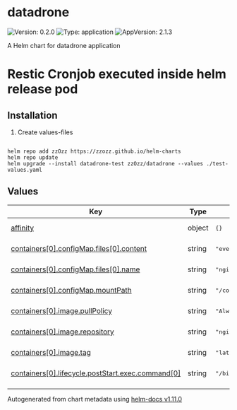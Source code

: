 # datadrone

![Version: 0.2.0](https://img.shields.io/badge/Version-0.2.0-informational?style=flat-square) ![Type: application](https://img.shields.io/badge/Type-application-informational?style=flat-square) ![AppVersion: 2.1.3](https://img.shields.io/badge/AppVersion-2.1.3-informational?style=flat-square)

A Helm chart for datadrone application

# Restic Cronjob executed inside helm release pod

## Installation

1. Create values-files

~~~

~~~

~~~
helm repo add zzOzz https://zzozz.github.io/helm-charts
helm repo update
helm upgrade --install datadrone-test zzOzz/datadrone --values ./test-values.yaml
~~~

## Values

<table height="400px" >
	<thead>
		<th>Key</th>
		<th>Type</th>
		<th>Default</th>
		<th>Description</th>
	</thead>
	<tbody>
		<tr>
			<td id="affinity"><a href="./values.yaml#L1">affinity</a></td>
			<td>
object
</td>
			<td>
				<div style="max-width: 300px;">
<pre lang="json">
{}
</pre>
</div>
			</td>
			<td></td>
		</tr>
		<tr>
			<td id="containers[0]--configMap--files[0]--content"><a href="./values.yaml#L5">containers[0].configMap.files[0].content</a></td>
			<td>
string
</td>
			<td>
				<div style="max-width: 300px;">
<pre lang="json">
"events {\n}\nhttp {\n  server_tokens off;\n  sendfile on;\n  tcp_nopush on;\n  tcp_nodelay on;\n  keepalive_timeout 15;\n  types_hash_max_size 2048;\n  include /etc/nginx/mime.types;\n  default_type application/octet-stream;\n  access_log off;\n  error_log off;\n  gzip on;\n  gzip_disable \"msie6\";\n  include /etc/nginx/conf.d/*.conf;\n  include /etc/nginx/sites-enabled/*;\n  open_file_cache max=100;\n  server {\n    listen 80 default_server;\n    listen [::]:80 default_server;\n    # Set nginx to serve files from the shared volume!\n    root /var/www/html/public;\n    index index.php index.html;\n    server_name _;\n    location / {\n      try_files $uri /index.php$is_args$args;\n      client_max_body_size 10M;\n    }\n    location ~ ^/index\\.php(/|$) {\n      fastcgi_pass 127.0.0.1:9000;\n      fastcgi_split_path_info ^(.+\\.php)(/.*)$;\n      include fastcgi_params;\n      fastcgi_read_timeout 600;\n      client_max_body_size 10M;\n      fastcgi_param SCRIPT_FILENAME $realpath_root$fastcgi_script_name;\n      fastcgi_param DOCUMENT_ROOT $realpath_root;\n      #internal;\n    }\n    location ~ \\.php$ {\n      return 404;\n    }\n  }\n}\n"
</pre>
</div>
			</td>
			<td></td>
		</tr>
		<tr>
			<td id="containers[0]--configMap--files[0]--name"><a href="./values.yaml#L50">containers[0].configMap.files[0].name</a></td>
			<td>
string
</td>
			<td>
				<div style="max-width: 300px;">
<pre lang="json">
"nginx.conf"
</pre>
</div>
			</td>
			<td></td>
		</tr>
		<tr>
			<td id="containers[0]--configMap--mountPath"><a href="./values.yaml#L51">containers[0].configMap.mountPath</a></td>
			<td>
string
</td>
			<td>
				<div style="max-width: 300px;">
<pre lang="json">
"/config"
</pre>
</div>
			</td>
			<td></td>
		</tr>
		<tr>
			<td id="containers[0]--image--pullPolicy"><a href="./values.yaml#L53">containers[0].image.pullPolicy</a></td>
			<td>
string
</td>
			<td>
				<div style="max-width: 300px;">
<pre lang="json">
"Always"
</pre>
</div>
			</td>
			<td></td>
		</tr>
		<tr>
			<td id="containers[0]--image--repository"><a href="./values.yaml#L54">containers[0].image.repository</a></td>
			<td>
string
</td>
			<td>
				<div style="max-width: 300px;">
<pre lang="json">
"nginx"
</pre>
</div>
			</td>
			<td></td>
		</tr>
		<tr>
			<td id="containers[0]--image--tag"><a href="./values.yaml#L55">containers[0].image.tag</a></td>
			<td>
string
</td>
			<td>
				<div style="max-width: 300px;">
<pre lang="json">
"latest"
</pre>
</div>
			</td>
			<td></td>
		</tr>
		<tr>
			<td id="containers[0]--lifecycle--postStart--exec--command[0]"><a href="./values.yaml#L60">containers[0].lifecycle.postStart.exec.command[0]</a></td>
			<td>
string
</td>
			<td>
				<div style="max-width: 300px;">
<pre lang="json">
"/bin/sh"
</pre>
</div>
			</td>
			<td></td>
		</tr>
		<tr>
			<td id="containers[0]--lifecycle--postStart--exec--command[1]"><a href="./values.yaml#L61">containers[0].lifecycle.postStart.exec.command[1]</a></td>
			<td>
string
</td>
			<td>
				<div style="max-width: 300px;">
<pre lang="json">
"-c"
</pre>
</div>
			</td>
			<td></td>
		</tr>
		<tr>
			<td id="containers[0]--lifecycle--postStart--exec--command[2]"><a href="./values.yaml#L62">containers[0].lifecycle.postStart.exec.command[2]</a></td>
			<td>
string
</td>
			<td>
				<div style="max-width: 300px;">
<pre lang="json">
"cat /config/nginx.conf \u003e /etc/nginx/nginx.conf; nginx -s reload"
</pre>
</div>
			</td>
			<td></td>
		</tr>
		<tr>
			<td id="containers[0]--name"><a href="./values.yaml#L63">containers[0].name</a></td>
			<td>
string
</td>
			<td>
				<div style="max-width: 300px;">
<pre lang="json">
"nginx"
</pre>
</div>
			</td>
			<td></td>
		</tr>
		<tr>
			<td id="containers[0]--resources"><a href="./values.yaml#L64">containers[0].resources</a></td>
			<td>
object
</td>
			<td>
				<div style="max-width: 300px;">
<pre lang="json">
{}
</pre>
</div>
			</td>
			<td></td>
		</tr>
		<tr>
			<td id="containers[0]--securityContext--capabilities--add[0]"><a href="./values.yaml#L68">containers[0].securityContext.capabilities.add[0]</a></td>
			<td>
string
</td>
			<td>
				<div style="max-width: 300px;">
<pre lang="json">
"SYS_ADMIN"
</pre>
</div>
			</td>
			<td></td>
		</tr>
		<tr>
			<td id="containers[0]--securityContext--privileged"><a href="./values.yaml#L69">containers[0].securityContext.privileged</a></td>
			<td>
bool
</td>
			<td>
				<div style="max-width: 300px;">
<pre lang="json">
true
</pre>
</div>
			</td>
			<td></td>
		</tr>
		<tr>
			<td id="containers[0]--securityContext--procMount"><a href="./values.yaml#L70">containers[0].securityContext.procMount</a></td>
			<td>
string
</td>
			<td>
				<div style="max-width: 300px;">
<pre lang="json">
"Default"
</pre>
</div>
			</td>
			<td></td>
		</tr>
		<tr>
			<td id="containers[0]--service--port"><a href="./values.yaml#L72">containers[0].service.port</a></td>
			<td>
int
</td>
			<td>
				<div style="max-width: 300px;">
<pre lang="json">
80
</pre>
</div>
			</td>
			<td></td>
		</tr>
		<tr>
			<td id="containers[1]--args[0]"><a href="./values.yaml#L74">containers[1].args[0]</a></td>
			<td>
string
</td>
			<td>
				<div style="max-width: 300px;">
<pre lang="json">
"user@sftp.server.fr:/ac/lse/projets/datadrone/"
</pre>
</div>
			</td>
			<td></td>
		</tr>
		<tr>
			<td id="containers[1]--configMap--environment[0]--key"><a href="./values.yaml#L77">containers[1].configMap.environment[0].key</a></td>
			<td>
string
</td>
			<td>
				<div style="max-width: 300px;">
<pre lang="json">
"DB_HOST"
</pre>
</div>
			</td>
			<td></td>
		</tr>
		<tr>
			<td id="containers[1]--configMap--environment[0]--value"><a href="./values.yaml#L78">containers[1].configMap.environment[0].value</a></td>
			<td>
string
</td>
			<td>
				<div style="max-width: 300px;">
<pre lang="json">
"none"
</pre>
</div>
			</td>
			<td></td>
		</tr>
		<tr>
			<td id="containers[1]--image--pullPolicy"><a href="./values.yaml#L80">containers[1].image.pullPolicy</a></td>
			<td>
string
</td>
			<td>
				<div style="max-width: 300px;">
<pre lang="json">
"Always"
</pre>
</div>
			</td>
			<td></td>
		</tr>
		<tr>
			<td id="containers[1]--image--repository"><a href="./values.yaml#L81">containers[1].image.repository</a></td>
			<td>
string
</td>
			<td>
				<div style="max-width: 300px;">
<pre lang="json">
"registry.msh-lse.fr/php/datadrone"
</pre>
</div>
			</td>
			<td></td>
		</tr>
		<tr>
			<td id="containers[1]--image--tag"><a href="./values.yaml#L82">containers[1].image.tag</a></td>
			<td>
string
</td>
			<td>
				<div style="max-width: 300px;">
<pre lang="json">
"d9ed8f6f3b11e3e0eafab414bff7b251a2f0fe20"
</pre>
</div>
			</td>
			<td></td>
		</tr>
		<tr>
			<td id="containers[1]--lifecycle--postStart--exec--command[0]"><a href="./values.yaml#L87">containers[1].lifecycle.postStart.exec.command[0]</a></td>
			<td>
string
</td>
			<td>
				<div style="max-width: 300px;">
<pre lang="json">
"/bin/sh"
</pre>
</div>
			</td>
			<td></td>
		</tr>
		<tr>
			<td id="containers[1]--lifecycle--postStart--exec--command[1]"><a href="./values.yaml#L88">containers[1].lifecycle.postStart.exec.command[1]</a></td>
			<td>
string
</td>
			<td>
				<div style="max-width: 300px;">
<pre lang="json">
"-c"
</pre>
</div>
			</td>
			<td></td>
		</tr>
		<tr>
			<td id="containers[1]--lifecycle--postStart--exec--command[2]"><a href="./values.yaml#L89">containers[1].lifecycle.postStart.exec.command[2]</a></td>
			<td>
string
</td>
			<td>
				<div style="max-width: 300px;">
<pre lang="json">
"cp -r /app/. /var/www/html;rm -fr /var/www/html/var;chown www-data:www-data /var/www/html/public"
</pre>
</div>
			</td>
			<td></td>
		</tr>
		<tr>
			<td id="containers[1]--name"><a href="./values.yaml#L91">containers[1].name</a></td>
			<td>
string
</td>
			<td>
				<div style="max-width: 300px;">
<pre lang="json">
"app"
</pre>
</div>
			</td>
			<td></td>
		</tr>
		<tr>
			<td id="containers[1]--resources"><a href="./values.yaml#L92">containers[1].resources</a></td>
			<td>
object
</td>
			<td>
				<div style="max-width: 300px;">
<pre lang="json">
{}
</pre>
</div>
			</td>
			<td></td>
		</tr>
		<tr>
			<td id="containers[1]--secrets--environment[0]--key"><a href="./values.yaml#L95">containers[1].secrets.environment[0].key</a></td>
			<td>
string
</td>
			<td>
				<div style="max-width: 300px;">
<pre lang="json">
"APP_SECRET"
</pre>
</div>
			</td>
			<td></td>
		</tr>
		<tr>
			<td id="containers[1]--secrets--environment[0]--value"><a href="./values.yaml#L96">containers[1].secrets.environment[0].value</a></td>
			<td>
string
</td>
			<td>
				<div style="max-width: 300px;">
<pre lang="json">
"very_secret_token"
</pre>
</div>
			</td>
			<td></td>
		</tr>
		<tr>
			<td id="containers[1]--secrets--environment[1]--key"><a href="./values.yaml#L97">containers[1].secrets.environment[1].key</a></td>
			<td>
string
</td>
			<td>
				<div style="max-width: 300px;">
<pre lang="json">
"DATABASE_URL"
</pre>
</div>
			</td>
			<td></td>
		</tr>
		<tr>
			<td id="containers[1]--secrets--environment[1]--value"><a href="./values.yaml#L98">containers[1].secrets.environment[1].value</a></td>
			<td>
string
</td>
			<td>
				<div style="max-width: 300px;">
<pre lang="json">
"pgsql://datadrone_user:datadrone_password@postgres-postgresql.postgres/datadrone"
</pre>
</div>
			</td>
			<td></td>
		</tr>
		<tr>
			<td id="containers[1]--secrets--environment[2]--key"><a href="./values.yaml#L99">containers[1].secrets.environment[2].key</a></td>
			<td>
string
</td>
			<td>
				<div style="max-width: 300px;">
<pre lang="json">
"IMPORT_DIR"
</pre>
</div>
			</td>
			<td></td>
		</tr>
		<tr>
			<td id="containers[1]--secrets--environment[2]--value"><a href="./values.yaml#L100">containers[1].secrets.environment[2].value</a></td>
			<td>
string
</td>
			<td>
				<div style="max-width: 300px;">
<pre lang="json">
"/srv/rsync-datadrone/Data-drone/PhotosAeriennes/"
</pre>
</div>
			</td>
			<td></td>
		</tr>
		<tr>
			<td id="containers[1]--secrets--environment[3]--key"><a href="./values.yaml#L101">containers[1].secrets.environment[3].key</a></td>
			<td>
string
</td>
			<td>
				<div style="max-width: 300px;">
<pre lang="json">
"UPLOAD_DIR"
</pre>
</div>
			</td>
			<td></td>
		</tr>
		<tr>
			<td id="containers[1]--secrets--environment[3]--value"><a href="./values.yaml#L102">containers[1].secrets.environment[3].value</a></td>
			<td>
string
</td>
			<td>
				<div style="max-width: 300px;">
<pre lang="json">
"/srv/uploads"
</pre>
</div>
			</td>
			<td></td>
		</tr>
		<tr>
			<td id="containers[1]--secrets--environment[4]--key"><a href="./values.yaml#L103">containers[1].secrets.environment[4].key</a></td>
			<td>
string
</td>
			<td>
				<div style="max-width: 300px;">
<pre lang="json">
"DRONE_IMPORT_DIR"
</pre>
</div>
			</td>
			<td></td>
		</tr>
		<tr>
			<td id="containers[1]--secrets--environment[4]--value"><a href="./values.yaml#L104">containers[1].secrets.environment[4].value</a></td>
			<td>
string
</td>
			<td>
				<div style="max-width: 300px;">
<pre lang="json">
"/srv/rsync-datadrone/Data-drone/DonneesDrone/"
</pre>
</div>
			</td>
			<td></td>
		</tr>
		<tr>
			<td id="containers[1]--secrets--environment[5]--key"><a href="./values.yaml#L105">containers[1].secrets.environment[5].key</a></td>
			<td>
string
</td>
			<td>
				<div style="max-width: 300px;">
<pre lang="json">
"GEOSERVER_URL"
</pre>
</div>
			</td>
			<td></td>
		</tr>
		<tr>
			<td id="containers[1]--secrets--environment[5]--value"><a href="./values.yaml#L106">containers[1].secrets.environment[5].value</a></td>
			<td>
string
</td>
			<td>
				<div style="max-width: 300px;">
<pre lang="json">
"http://datadrone.msh-lse.fr/geoserver/csw/"
</pre>
</div>
			</td>
			<td></td>
		</tr>
		<tr>
			<td id="containers[1]--secrets--environment[6]--key"><a href="./values.yaml#L107">containers[1].secrets.environment[6].key</a></td>
			<td>
string
</td>
			<td>
				<div style="max-width: 300px;">
<pre lang="json">
"GEOSERVER_ACCESS_TOKEN_SESSION_DURATION"
</pre>
</div>
			</td>
			<td></td>
		</tr>
		<tr>
			<td id="containers[1]--secrets--environment[6]--value"><a href="./values.yaml#L108">containers[1].secrets.environment[6].value</a></td>
			<td>
string
</td>
			<td>
				<div style="max-width: 300px;">
<pre lang="json">
"300"
</pre>
</div>
			</td>
			<td></td>
		</tr>
		<tr>
			<td id="containers[1]--secrets--environment[7]--key"><a href="./values.yaml#L109">containers[1].secrets.environment[7].key</a></td>
			<td>
string
</td>
			<td>
				<div style="max-width: 300px;">
<pre lang="json">
"GEOSERVER_ACCESS_TOKEN"
</pre>
</div>
			</td>
			<td></td>
		</tr>
		<tr>
			<td id="containers[1]--secrets--environment[7]--value"><a href="./values.yaml#L110">containers[1].secrets.environment[7].value</a></td>
			<td>
string
</td>
			<td>
				<div style="max-width: 300px;">
<pre lang="json">
"even_more_very_secret_token"
</pre>
</div>
			</td>
			<td></td>
		</tr>
		<tr>
			<td id="containers[1]--secrets--environment[8]--key"><a href="./values.yaml#L111">containers[1].secrets.environment[8].key</a></td>
			<td>
string
</td>
			<td>
				<div style="max-width: 300px;">
<pre lang="json">
"GEOSERVER_LICENCE_NAME"
</pre>
</div>
			</td>
			<td></td>
		</tr>
		<tr>
			<td id="containers[1]--secrets--environment[8]--value"><a href="./values.yaml#L112">containers[1].secrets.environment[8].value</a></td>
			<td>
string
</td>
			<td>
				<div style="max-width: 300px;">
<pre lang="json">
"CRAIG"
</pre>
</div>
			</td>
			<td></td>
		</tr>
		<tr>
			<td id="containers[1]--secrets--files[0]--content"><a href="./values.yaml#L114">containers[1].secrets.files[0].content</a></td>
			<td>
string
</td>
			<td>
				<div style="max-width: 300px;">
<pre lang="json">
"datadrone:$apr1$Fki8ahEP$ule/QL/xAp/v41yyWTKgO."
</pre>
</div>
			</td>
			<td></td>
		</tr>
		<tr>
			<td id="containers[1]--secrets--files[0]--name"><a href="./values.yaml#L115">containers[1].secrets.files[0].name</a></td>
			<td>
string
</td>
			<td>
				<div style="max-width: 300px;">
<pre lang="json">
"auth"
</pre>
</div>
			</td>
			<td></td>
		</tr>
		<tr>
			<td id="containers[1]--secrets--files[1]--content"><a href="./values.yaml#L116">containers[1].secrets.files[1].content</a></td>
			<td>
string
</td>
			<td>
				<div style="max-width: 300px;">
<pre lang="json">
"-----BEGIN OPENSSH PRIVATE KEY-----\n-----END OPENSSH PRIVATE KEY-----\n"
</pre>
</div>
			</td>
			<td></td>
		</tr>
		<tr>
			<td id="containers[1]--secrets--files[1]--name"><a href="./values.yaml#L119">containers[1].secrets.files[1].name</a></td>
			<td>
string
</td>
			<td>
				<div style="max-width: 300px;">
<pre lang="json">
"id_ed25519"
</pre>
</div>
			</td>
			<td></td>
		</tr>
		<tr>
			<td id="containers[1]--secrets--mountPath"><a href="./values.yaml#L120">containers[1].secrets.mountPath</a></td>
			<td>
string
</td>
			<td>
				<div style="max-width: 300px;">
<pre lang="json">
"/config"
</pre>
</div>
			</td>
			<td></td>
		</tr>
		<tr>
			<td id="containers[1]--securityContext--capabilities--add[0]"><a href="./values.yaml#L124">containers[1].securityContext.capabilities.add[0]</a></td>
			<td>
string
</td>
			<td>
				<div style="max-width: 300px;">
<pre lang="json">
"SYS_ADMIN"
</pre>
</div>
			</td>
			<td></td>
		</tr>
		<tr>
			<td id="containers[1]--securityContext--privileged"><a href="./values.yaml#L125">containers[1].securityContext.privileged</a></td>
			<td>
bool
</td>
			<td>
				<div style="max-width: 300px;">
<pre lang="json">
true
</pre>
</div>
			</td>
			<td></td>
		</tr>
		<tr>
			<td id="containers[1]--securityContext--procMount"><a href="./values.yaml#L126">containers[1].securityContext.procMount</a></td>
			<td>
string
</td>
			<td>
				<div style="max-width: 300px;">
<pre lang="json">
"Default"
</pre>
</div>
			</td>
			<td></td>
		</tr>
		<tr>
			<td id="containers[1]--volumeMounts[0]--hostSubPath"><a href="./values.yaml#L128">containers[1].volumeMounts[0].hostSubPath</a></td>
			<td>
string
</td>
			<td>
				<div style="max-width: 300px;">
<pre lang="json">
"data"
</pre>
</div>
			</td>
			<td></td>
		</tr>
		<tr>
			<td id="containers[1]--volumeMounts[0]--mountPath"><a href="./values.yaml#L129">containers[1].volumeMounts[0].mountPath</a></td>
			<td>
string
</td>
			<td>
				<div style="max-width: 300px;">
<pre lang="json">
"/app/uploads"
</pre>
</div>
			</td>
			<td></td>
		</tr>
		<tr>
			<td id="fullnameOverride"><a href="./values.yaml#L130">fullnameOverride</a></td>
			<td>
string
</td>
			<td>
				<div style="max-width: 300px;">
<pre lang="json">
"datadrone"
</pre>
</div>
			</td>
			<td></td>
		</tr>
		<tr>
			<td id="ingress--annotations"><a href="./values.yaml#L132">ingress.annotations</a></td>
			<td>
string
</td>
			<td>
				<div style="max-width: 300px;">
<pre lang="json">
null
</pre>
</div>
			</td>
			<td></td>
		</tr>
		<tr>
			<td id="ingress--enabled"><a href="./values.yaml#L133">ingress.enabled</a></td>
			<td>
bool
</td>
			<td>
				<div style="max-width: 300px;">
<pre lang="json">
true
</pre>
</div>
			</td>
			<td></td>
		</tr>
		<tr>
			<td id="ingress--hosts[0]--host"><a href="./values.yaml#L135">ingress.hosts[0].host</a></td>
			<td>
string
</td>
			<td>
				<div style="max-width: 300px;">
<pre lang="json">
"datadrone.dev.msh-lse.fr"
</pre>
</div>
			</td>
			<td></td>
		</tr>
		<tr>
			<td id="ingress--hosts[0]--paths[0]"><a href="./values.yaml#L137">ingress.hosts[0].paths[0]</a></td>
			<td>
string
</td>
			<td>
				<div style="max-width: 300px;">
<pre lang="json">
"/"
</pre>
</div>
			</td>
			<td></td>
		</tr>
		<tr>
			<td id="ingress--tls[0]--hosts[0]"><a href="./values.yaml#L140">ingress.tls[0].hosts[0]</a></td>
			<td>
string
</td>
			<td>
				<div style="max-width: 300px;">
<pre lang="json">
"datadrone.dev.msh-lse.fr"
</pre>
</div>
			</td>
			<td></td>
		</tr>
		<tr>
			<td id="ingress--tls[0]--secretName"><a href="./values.yaml#L141">ingress.tls[0].secretName</a></td>
			<td>
string
</td>
			<td>
				<div style="max-width: 300px;">
<pre lang="json">
"https-certificate"
</pre>
</div>
			</td>
			<td></td>
		</tr>
		<tr>
			<td id="nameOverride"><a href="./values.yaml#L142">nameOverride</a></td>
			<td>
string
</td>
			<td>
				<div style="max-width: 300px;">
<pre lang="json">
"datadrone"
</pre>
</div>
			</td>
			<td></td>
		</tr>
		<tr>
			<td id="namespaceOverride"><a href="./values.yaml#L143">namespaceOverride</a></td>
			<td>
string
</td>
			<td>
				<div style="max-width: 300px;">
<pre lang="json">
"datadrone"
</pre>
</div>
			</td>
			<td></td>
		</tr>
		<tr>
			<td id="nodeSelector"><a href="./values.yaml#L144">nodeSelector</a></td>
			<td>
object
</td>
			<td>
				<div style="max-width: 300px;">
<pre lang="json">
{}
</pre>
</div>
			</td>
			<td></td>
		</tr>
		<tr>
			<td id="replicaCount"><a href="./values.yaml#L145">replicaCount</a></td>
			<td>
int
</td>
			<td>
				<div style="max-width: 300px;">
<pre lang="json">
1
</pre>
</div>
			</td>
			<td></td>
		</tr>
		<tr>
			<td id="secrets--dockerConfig"><a href="./values.yaml#L147">secrets.dockerConfig</a></td>
			<td>
string
</td>
			<td>
				<div style="max-width: 300px;">
<pre lang="json">
"{\"registry.msh-lse.fr\":{\"username\":\"registry_login\",\"password\":\"registry_password\",\"email\":\"super_user@wtf.com\"}}\n"
</pre>
</div>
			</td>
			<td></td>
		</tr>
		<tr>
			<td id="secrets--registrationToken"><a href="./values.yaml#L149">secrets.registrationToken</a></td>
			<td>
string
</td>
			<td>
				<div style="max-width: 300px;">
<pre lang="json">
"QjN1clpKVEJxeUVFUmozLV94VVc="
</pre>
</div>
			</td>
			<td></td>
		</tr>
		<tr>
			<td id="secrets--tlsCrt"><a href="./values.yaml#L150">secrets.tlsCrt</a></td>
			<td>
string
</td>
			<td>
				<div style="max-width: 300px;">
<pre lang="json">
"-----BEGIN CERTIFICATE-----\n-----END CERTIFICATE-----\n"
</pre>
</div>
			</td>
			<td></td>
		</tr>
		<tr>
			<td id="secrets--tlsKey"><a href="./values.yaml#L153">secrets.tlsKey</a></td>
			<td>
string
</td>
			<td>
				<div style="max-width: 300px;">
<pre lang="json">
"-----BEGIN PRIVATE KEY-----\n-----END PRIVATE KEY-----\n"
</pre>
</div>
			</td>
			<td></td>
		</tr>
		<tr>
			<td id="storage--enable"><a href="./values.yaml#L157">storage.enable</a></td>
			<td>
bool
</td>
			<td>
				<div style="max-width: 300px;">
<pre lang="json">
false
</pre>
</div>
			</td>
			<td></td>
		</tr>
		<tr>
			<td id="storage--localStoragePath"><a href="./values.yaml#L158">storage.localStoragePath</a></td>
			<td>
string
</td>
			<td>
				<div style="max-width: 300px;">
<pre lang="json">
"/opt/local-path-provisioner/datadrone"
</pre>
</div>
			</td>
			<td></td>
		</tr>
		<tr>
			<td id="storage--node"><a href="./values.yaml#L159">storage.node</a></td>
			<td>
string
</td>
			<td>
				<div style="max-width: 300px;">
<pre lang="json">
"cluster-node_name"
</pre>
</div>
			</td>
			<td></td>
		</tr>
	</tbody>
</table>

----------------------------------------------
Autogenerated from chart metadata using [helm-docs v1.11.0](https://github.com/norwoodj/helm-docs/releases/v1.11.0)
